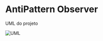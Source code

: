 # AntiPattern Observer
UML do projeto

![UML](https://user-images.githubusercontent.com/58821700/186734213-d1f76635-faff-449b-b773-cf0e4591ba1b.png)

